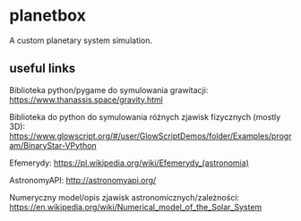# planetbox
A custom planetary system simulation.

## useful links 

Biblioteka python/pygame do symulowania grawitacji:
https://www.thanassis.space/gravity.html

Biblioteka do python do symulowania różnych zjawisk fizycznych (mostly 3D):
https://www.glowscript.org/#/user/GlowScriptDemos/folder/Examples/program/BinaryStar-VPython

Efemerydy:
https://pl.wikipedia.org/wiki/Efemerydy_(astronomia)

AstronomyAPI:
http://astronomyapi.org/

Numeryczny model/opis zjawisk astronomicznych/zależności:
https://en.wikipedia.org/wiki/Numerical_model_of_the_Solar_System
